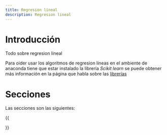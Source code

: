 ```yaml
---
title: Regresion lineal
description: Regresion lineal
---
```


# Introducción

Todo sobre regresion lineal

Para oider usar los algoritmos de regresion líneas en el ambiente de anaconda tiene que estar instalado la librería *Scikit learn* se puede obtener más información en la página que habla sobre las [librerías](/docs/python/machine_learning/librerias.md)

# Secciones

Las secciones son las siguientes:

{{<section>}}